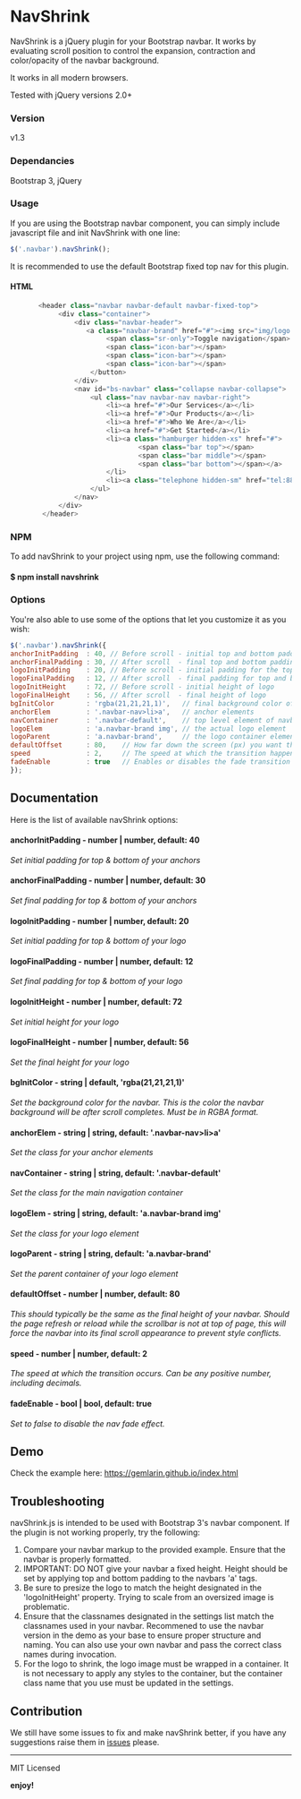 # NavShrink

NavShrink is a jQuery plugin for your Bootstrap navbar. It works by evaluating scroll position to control the expansion, contraction and color/opacity of the navbar background.

It works in all modern browsers.

Tested with jQuery versions 2.0+

### Version
v1.3

### Dependancies

Bootstrap 3, jQuery

### Usage

If you are using the Bootstrap navbar component, you can simply include javascript file and init NavShrink with one line:

```javascript
$('.navbar').navShrink();
```

It is recommended to use the default Bootstrap fixed top nav for this plugin. 
#### HTML

```javascript
       <header class="navbar navbar-default navbar-fixed-top">
            <div class="container">
                <div class="navbar-header">
                   <a class="navbar-brand" href="#"><img src="img/logo.png" alt="logo"></a>
                        <span class="sr-only">Toggle navigation</span>
                        <span class="icon-bar"></span>
                        <span class="icon-bar"></span>
                        <span class="icon-bar"></span>
                    </button>
                </div>
                <nav id="bs-navbar" class="collapse navbar-collapse">
                    <ul class="nav navbar-nav navbar-right">
                        <li><a href="#">Our Services</a></li>
                        <li><a href="#">Our Products</a></li>
                        <li><a href="#">Who We Are</a></li>
                        <li><a href="#">Get Started</a></li>
                        <li><a class="hamburger hidden-xs" href="#">
                                <span class="bar top"></span>
                                <span class="bar middle"></span>
                                <span class="bar bottom"></span></a>
                        </li>
                        <li><a class="telephone hidden-sm" href="tel:8882225555"><i style="font-size:14px;padding-right:5px;" class="fa fa-phone hidden-lg hidden-md hidden-sm" aria-hidden="true"></i>888-222-5555</a></li>               
                    </ul>
                </nav>
            </div>
        </header>
```

### NPM
To add navShrink to your project using npm, use the following command:
#### $ npm install navshrink

### Options

You're also able to use some of the options that let you customize it as you wish:

```javascript
$('.navbar').navShrink({
anchorInitPadding  : 40, // Before scroll - initial top and bottom padding for your anchors
anchorFinalPadding : 30, // After scroll  - final top and bottom padding for your anchors
logoInitPadding    : 20, // Before scroll - initial padding for the top and bottom of logo
logoFinalPadding   : 12, // After scroll  - final padding for top and bottom of logo
logoInitHeight     : 72, // Before scroll - initial height of logo
logoFinalHeight    : 56, // After scroll  - final height of logo
bgInitColor        : 'rgba(21,21,21,1)',   // final background color of nav navbar. MUST be in RGBA format.
anchorElem         : '.navbar-nav>li>a',   // anchor elements
navContainer       : '.navbar-default',    // top level element of navbar
logoElem           : 'a.navbar-brand img', // the actual logo element
logoParent         : 'a.navbar-brand',     // the logo container element
defaultOffset      : 80,    // How far down the screen (px) you want the trigger the on reload behavior
speed              : 2,     // The speed at which the transition happens. Higher numbers means faster trasition. 
fadeEnable         : true   // Enables or disables the fade transition effect on the navbar
});

```

## Documentation

Here is the list of available navShrink options:

#### anchorInitPadding - number | number, default: 40

_Set initial padding for top & bottom of your anchors_


#### anchorFinalPadding - number | number, default: 30

_Set final padding for top & bottom of your anchors_


#### logoInitPadding - number | number, default: 20

_Set initial padding for top & bottom of your logo_


#### logoFinalPadding  - number | number, default: 12

_Set final padding for top & bottom of your logo_


#### logoInitHeight - number | number, default: 72

_Set initial height for your logo_


#### logoFinalHeight - number | number, default: 56

_Set the final height for your logo_


#### bgInitColor  - string | default, 'rgba(21,21,21,1)'

_Set the background color for the navbar. This is the color the navbar background will be after scroll completes. Must be in RGBA format._


#### anchorElem  - string | string, default: '.navbar-nav>li>a'

_Set the class for your anchor elements_


#### navContainer  - string | string, default: '.navbar-default'

_Set the class for the main navigation container_


#### logoElem - string | string, default: 'a.navbar-brand img'

_Set the class for your logo element_


#### logoParent - string | string, default: 'a.navbar-brand'

_Set the parent container of your logo element_


#### defaultOffset - number | number, default: 80

_This should typically be the same as the final height of your navbar. Should the page refresh or reload while the scrollbar is not at top of page, this will force the navbar into its final scroll appearance to prevent style conflicts._


#### speed - number | number, default: 2

_The speed at which the transition occurs. Can be any positive number, including decimals._


#### fadeEnable - bool | bool, default: true

_Set to false to disable the nav fade effect._


## Demo

Check the example here: https://gemlarin.github.io/index.html

## Troubleshooting

navShrink.js is intended to be used with Bootstrap 3's navbar component. If the plugin is not working properly, try the following:

1. Compare your navbar markup to the provided example. Ensure that the navbar is properly formatted.
2. IMPORTANT: DO NOT give your navbar a fixed height.  Height should be set by applying top and bottom padding to the navbars 'a' tags.
3. Be sure to presize the logo to match the height designated in the 'logoInitHeight' property. Trying to scale from an oversized image is problematic.
4. Ensure that the classnames designated in the settings list match the classnames used in your navbar. Recommened to use the navbar version in the demo as your base to ensure proper structure and naming. You can also use your own navbar and pass the correct class names during invocation.
5. For the logo to shrink, the logo image must be wrapped in a container. It is not necessary to apply any styles to the container, but the container class name that you use must be updated in the settings.

## Contribution

We still have some issues to fix and make navShrink better, if you have any suggestions raise them in [issues](https://github.com/gemlarin/shrinkNav/issues) please.

---

MIT Licensed

**enjoy!**
